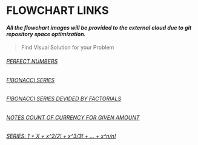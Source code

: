 # FLOWCHART LINKS

#### ***All the flowchart images will be provided to the external cloud due to git repository space optimization.***

>Find Visual Solution for your Problem

###### [PERFECT NUMBERS](https://mega.nz/file/TlgT2DZS#64ibAOwoi7t_0kpQ1jvfkShJ7_Qi4XowA1cVs9dsoyU)
###### [FIBONACCI SERIES](https://mega.nz/file/K1J2jQqR#-yyTA-06S2hikEgO4EAQm0p9pXBpYkka_Ws1aEFQ9p8)
###### [FIBONACCI SERIES DEVIDED BY FACTORIALS](https://mega.nz/file/nhJh2BxK#J00iurtbtTHdkCjq6zPqLYz-1LUlgAj3IiXtFiT9-rM)
###### [NOTES COUNT OF CURRENCY FOR GIVEN AMOUNT](https://mega.nz/file/n0oDAS5b#AZXXOu3yrJPX-trxaLRqzE_4r2JzUuSp2HQ1NE5-YKg)

###### [SERIES: 1 + X + x^2/2! + x^3/3! + ... + x^n/n!](https://mega.nz/file/ntgTXDoB#7MUPk_7pcHfVpMvrTqPzT8ioaWH7u8W-LXEz9Rz6CiY)
